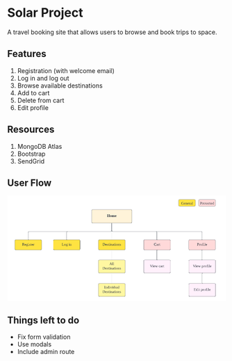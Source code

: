 # Solar Project

A travel booking site that allows users to browse and book trips to space.

## Features

1. Registration (with welcome email)
2. Log in and log out
3. Browse available destinations
4. Add to cart
5. Delete from cart
6. Edit profile

## Resources

1. MongoDB Atlas
2. Bootstrap
3. SendGrid

## User Flow

<img src="/user-flow.png">

## Things left to do

- Fix form validation
- Use modals
- Include admin route
